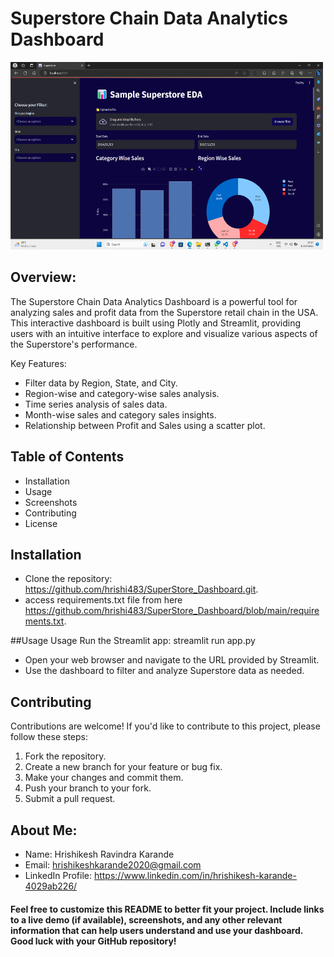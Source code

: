 # Superstore Chain Data Analytics Dashboard
<img width="500" height ="300" alt="Dashboard Preview" src="https://github.com/hrishi483/SuperStore_Dashboard/blob/main/Dashboard.png">

## Overview:
The Superstore Chain Data Analytics Dashboard is a powerful tool for analyzing sales and profit data from the Superstore retail chain in the USA. This interactive dashboard is built using Plotly and Streamlit, providing users with an intuitive interface to explore and visualize various aspects of the Superstore's performance.

Key Features:

- Filter data by Region, State, and City.
- Region-wise and category-wise sales analysis.
- Time series analysis of sales data.
- Month-wise sales and category sales insights.
- Relationship between Profit and Sales using a scatter plot.

## Table of Contents
- Installation
- Usage
- Screenshots
- Contributing
- License

## Installation
- Clone the repository: https://github.com/hrishi483/SuperStore_Dashboard.git.
- access requirements.txt file from here https://github.com/hrishi483/SuperStore_Dashboard/blob/main/requirements.txt.

##Usage
Usage
Run the Streamlit app: streamlit run app.py
- Open your web browser and navigate to the URL provided by Streamlit.
- Use the dashboard to filter and analyze Superstore data as needed.

## Contributing
Contributions are welcome! If you'd like to contribute to this project, please follow these steps:
1. Fork the repository.
2. Create a new branch for your feature or bug fix.
3. Make your changes and commit them.
4. Push your branch to your fork.
5. Submit a pull request.

## About Me:
- Name: Hrishikesh Ravindra Karande
- Email: hrishikeshkarande2020@gmail.com
- LinkedIn Profile: https://www.linkedin.com/in/hrishikesh-karande-4029ab226/

#### Feel free to customize this README to better fit your project. Include links to a live demo (if available), screenshots, and any other relevant information that can help users understand and use your dashboard. Good luck with your GitHub repository!
